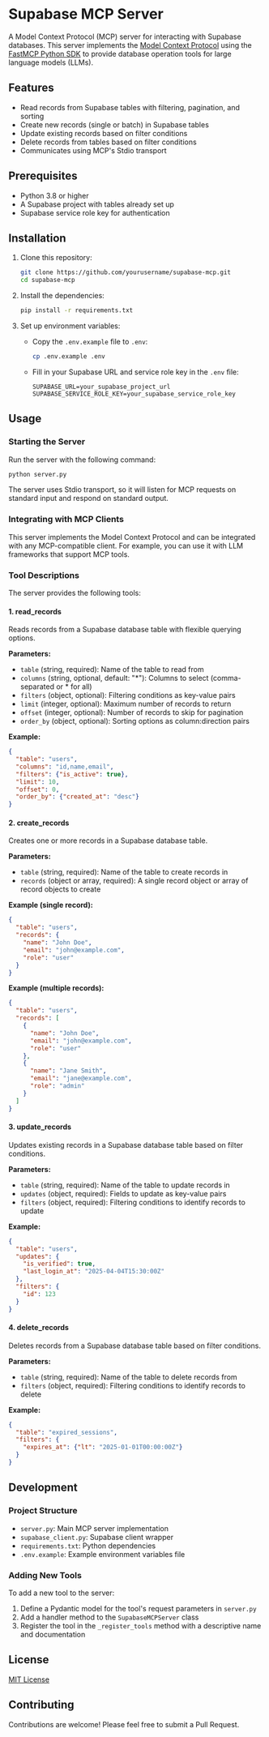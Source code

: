 # Supabase MCP Server

A Model Context Protocol (MCP) server for interacting with Supabase databases. This server implements the [Model Context Protocol](https://modelcontextprotocol.ai/) using the [FastMCP Python SDK](https://github.com/modelcontextprotocol/python-sdk) to provide database operation tools for large language models (LLMs).

## Features

- Read records from Supabase tables with filtering, pagination, and sorting
- Create new records (single or batch) in Supabase tables
- Update existing records based on filter conditions
- Delete records from tables based on filter conditions
- Communicates using MCP's Stdio transport

## Prerequisites

- Python 3.8 or higher
- A Supabase project with tables already set up
- Supabase service role key for authentication

## Installation

1. Clone this repository:
   ```bash
   git clone https://github.com/yourusername/supabase-mcp.git
   cd supabase-mcp
   ```

2. Install the dependencies:
   ```bash
   pip install -r requirements.txt
   ```

3. Set up environment variables:
   - Copy the `.env.example` file to `.env`:
     ```bash
     cp .env.example .env
     ```
   - Fill in your Supabase URL and service role key in the `.env` file:
     ```
     SUPABASE_URL=your_supabase_project_url
     SUPABASE_SERVICE_ROLE_KEY=your_supabase_service_role_key
     ```

## Usage

### Starting the Server

Run the server with the following command:

```bash
python server.py
```

The server uses Stdio transport, so it will listen for MCP requests on standard input and respond on standard output.

### Integrating with MCP Clients

This server implements the Model Context Protocol and can be integrated with any MCP-compatible client. For example, you can use it with LLM frameworks that support MCP tools.

### Tool Descriptions

The server provides the following tools:

#### 1. read_records

Reads records from a Supabase database table with flexible querying options.

**Parameters:**
- `table` (string, required): Name of the table to read from
- `columns` (string, optional, default: "*"): Columns to select (comma-separated or * for all)
- `filters` (object, optional): Filtering conditions as key-value pairs
- `limit` (integer, optional): Maximum number of records to return
- `offset` (integer, optional): Number of records to skip for pagination
- `order_by` (object, optional): Sorting options as column:direction pairs

**Example:**
```json
{
  "table": "users",
  "columns": "id,name,email",
  "filters": {"is_active": true},
  "limit": 10,
  "offset": 0,
  "order_by": {"created_at": "desc"}
}
```

#### 2. create_records

Creates one or more records in a Supabase database table.

**Parameters:**
- `table` (string, required): Name of the table to create records in
- `records` (object or array, required): A single record object or array of record objects to create

**Example (single record):**
```json
{
  "table": "users",
  "records": {
    "name": "John Doe",
    "email": "john@example.com",
    "role": "user"
  }
}
```

**Example (multiple records):**
```json
{
  "table": "users",
  "records": [
    {
      "name": "John Doe",
      "email": "john@example.com",
      "role": "user"
    },
    {
      "name": "Jane Smith",
      "email": "jane@example.com",
      "role": "admin"
    }
  ]
}
```

#### 3. update_records

Updates existing records in a Supabase database table based on filter conditions.

**Parameters:**
- `table` (string, required): Name of the table to update records in
- `updates` (object, required): Fields to update as key-value pairs
- `filters` (object, required): Filtering conditions to identify records to update

**Example:**
```json
{
  "table": "users",
  "updates": {
    "is_verified": true,
    "last_login_at": "2025-04-04T15:30:00Z"
  },
  "filters": {
    "id": 123
  }
}
```

#### 4. delete_records

Deletes records from a Supabase database table based on filter conditions.

**Parameters:**
- `table` (string, required): Name of the table to delete records from
- `filters` (object, required): Filtering conditions to identify records to delete

**Example:**
```json
{
  "table": "expired_sessions",
  "filters": {
    "expires_at": {"lt": "2025-01-01T00:00:00Z"}
  }
}
```

## Development

### Project Structure

- `server.py`: Main MCP server implementation
- `supabase_client.py`: Supabase client wrapper
- `requirements.txt`: Python dependencies
- `.env.example`: Example environment variables file

### Adding New Tools

To add a new tool to the server:

1. Define a Pydantic model for the tool's request parameters in `server.py`
2. Add a handler method to the `SupabaseMCPServer` class
3. Register the tool in the `_register_tools` method with a descriptive name and documentation

## License

[MIT License](LICENSE)

## Contributing

Contributions are welcome! Please feel free to submit a Pull Request.
